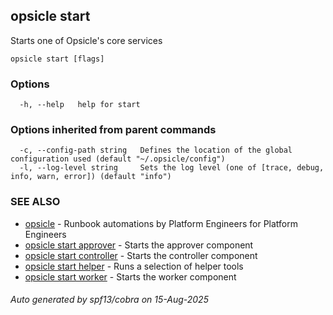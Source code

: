 ## opsicle start

Starts one of Opsicle's core services

```
opsicle start [flags]
```

### Options

```
  -h, --help   help for start
```

### Options inherited from parent commands

```
  -c, --config-path string   Defines the location of the global configuration used (default "~/.opsicle/config")
  -l, --log-level string     Sets the log level (one of [trace, debug, info, warn, error]) (default "info")
```

### SEE ALSO

* [opsicle](cli/opsicle.md)	 - Runbook automations by Platform Engineers for Platform Engineers
* [opsicle start approver](cli/opsicle_start_approver.md)	 - Starts the approver component
* [opsicle start controller](cli/opsicle_start_controller.md)	 - Starts the controller component
* [opsicle start helper](cli/opsicle_start_helper.md)	 - Runs a selection of helper tools
* [opsicle start worker](cli/opsicle_start_worker.md)	 - Starts the worker component

###### Auto generated by spf13/cobra on 15-Aug-2025
